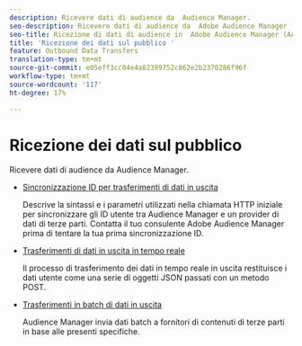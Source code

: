 ```yaml
---
description: Ricevere dati di audience da  Audience Manager.
seo-description: Ricevere dati di audience da  Adobe Audience Manager (AAM).
seo-title: Ricezione di dati di audience in  Adobe Audience Manager (AAM)
title: 'Ricezione dei dati sul pubblico '
feature: Outbound Data Transfers
translation-type: tm+mt
source-git-commit: e05eff3cc04e4a82399752c862e2b2370286f96f
workflow-type: tm+mt
source-wordcount: '117'
ht-degree: 17%

---
```



# Ricezione dei dati sul pubblico 

Ricevere dati di audience da  Audience Manager.

* [Sincronizzazione ID per trasferimenti di dati in uscita](id-sync-outbound.md)

   Descrive la sintassi e i parametri utilizzati nella chiamata HTTP iniziale per sincronizzare gli ID utente tra  Audience Manager e un provider di dati di terze parti. Contatta il tuo consulente  Adobe Audience Manager prima di tentare la tua prima sincronizzazione ID.

* [Trasferimenti di dati in uscita in tempo reale](real-time-outbound-transfers/real-time-outbound-transfers.md)

   Il processo di trasferimento dei dati in tempo reale in uscita restituisce i dati utente come una serie di oggetti JSON passati con un metodo POST.

* [Trasferimenti in batch di dati in uscita ](batch-outbound-transfers/batch-outbound-overview.md)

    Audience Manager invia dati batch a fornitori di contenuti di terze parti in base alle presenti specifiche.
